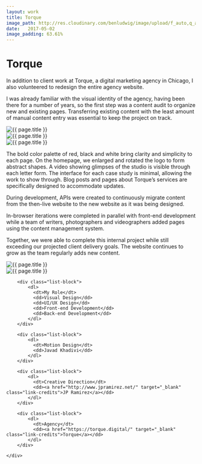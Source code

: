 ```yaml
---
layout: work
title: Torque
image_path: http://res.cloudinary.com/benludwig/image/upload/f_auto,q_auto/v1499733708/torque-01-home_nmrkwl.jpg
date:   2017-05-02
image_padding: 63.61%
---
```

<div class="grid-container">
<div class="grid">


<div class="grid-item">
  <div class="copy-block split revealblock">
  <div class="copy-left">
    <h1>Torque</h1>
    </div>
    <div class="copy-right">
    <p>In addition to client work at Torque, a digital marketing agency in Chicago, I also volunteered to redesign the entire agency website.</p>
    <p>I was already familiar with the visual identity of the agency, having been there for a number of years, so the first step was a content audit to organize new and existing pages. Transferring existing content with the least amount of manual content entry was essential to keep the project on track.</p>
    </div>
  </div>
</div>

<div class="grid-item">
<div class="imgblock revealblock">
  <div class="signal"></div>
  <div class="imgfull">
  <img src="http://res.cloudinary.com/benludwig/image/upload/f_auto,q_auto/v1499733708/torque-01-home_nmrkwl.jpg" alt="{{ page.title }}" onload="imgLoaded(this)">
</div>
</div>
</div>

<div class="grid-item">
<div class="imgblock revealblock">
  <div class="signal"></div>
  <div class="imgfull">
  <img src="http://res.cloudinary.com/benludwig/image/upload/f_auto,q_auto/v1499733690/torque-04-contact_let0rv.jpg" alt="{{ page.title }}" onload="imgLoaded(this)">
</div>
</div>
</div>

<div class="grid-item">
<div class="imgblock revealblock">
  <div class="signal"></div>
  <div class="imgfull">
  <img src="http://res.cloudinary.com/benludwig/image/upload/f_auto,q_auto/v1499733703/torque-06-team_ymtvcd.jpg" alt="{{ page.title }}" onload="imgLoaded(this)">
</div>
</div>
</div>

<div class="grid-item">
  <div class="copy-block split revealblock">
  <div class="copy-left">
    <p>The bold color palette of red, black and white bring clarity and simplicity to each page. On the homepage, we enlarged and rotated the logo to form abstract shapes. A video showing glimpses of the studio is visible through each letter form. The interface for each case study is minimal, allowing the work to show through. Blog posts and pages about Torque’s services are specifically designed to accommodate updates.</p><p>During development, APIs were created to continuously migrate content from the then-live website to the new website as it was being designed.</p> 
    </div>
    <div class="copy-right">
    <p>In-browser iterations were completed in parallel with front-end development while a team of writers, photographers and videographers added pages using the content management system.</p>
    <p>Together, we were able to complete this internal project while still exceeding our projected client delivery goals. The website continues to grow as the team regularly adds new content.</p>
    </div>
  </div>
</div>

<div class="grid-item">
<div class="imgblock revealblock">
  <div class="signal"></div>
  <div class="imgfull">
  <img src="http://res.cloudinary.com/benludwig/image/upload/f_auto,q_auto/v1499733717/torque-07-case-study_yusslr.jpg" alt="{{ page.title }}" onload="imgLoaded(this)">
</div>
</div>
</div>

<div class="grid-item">
<div class="imgblock revealblock">
  <div class="signal"></div>
  <div class="imgfull">
  <img src="http://res.cloudinary.com/benludwig/image/upload/f_auto,q_auto/v1499733703/torque-08-post_sdgf3r.jpg" alt="{{ page.title }}" onload="imgLoaded(this)">
</div>
</div>
</div>

<div class="grid-item">
  <div class="copy-block revealblock">
    <div class="list-blocks">

        <div class="list-block">
            <dl>
              <dt>My Role</dt>
              <dd>Visual Design</dd>
              <dd>UI/UX Design</dd>
              <dd>Front-end Development</dd>
              <dd>Back-end Development</dd>
            </dl>
        </div>

        <div class="list-block">
            <dl>
              <dt>Motion Design</dt>
              <dd>Javad Khadivi</dd>
            </dl>
        </div>

        <div class="list-block">
            <dl>
              <dt>Creative Direction</dt>
              <dd><a href="http://www.jpramirez.net/" target="_blank" class="link-credits">JP Ramirez</a></dd>
            </dl>
        </div>

        <div class="list-block">
            <dl>
              <dt>Agency</dt>
              <dd><a href="https://torque.digital/" target="_blank" class="link-credits">Torque</a></dd>
            </dl>
        </div>

    </div>
  </div>
</div>

</div>
</div>
